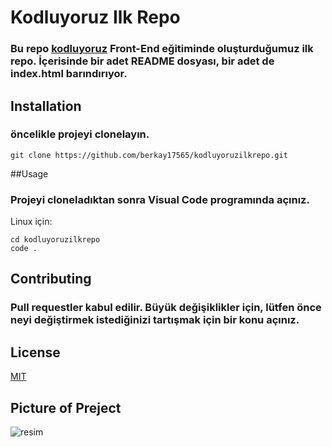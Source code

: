 # Kodluyoruz Ilk Repo
### Bu repo [kodluyoruz](https://www.kodluyoruz.org/) Front-End eğitiminde  oluşturduğumuz ilk repo. İçerisinde bir adet README dosyası, bir adet de index.html barındırıyor.

## Installation

### öncelikle projeyi clonelayın.

``` 
git clone https://github.com/berkay17565/kodluyoruzilkrepo.git
```
##Usage
### Projeyi cloneladıktan sonra Visual Code programında açınız.
Linux için:
```
cd kodluyoruzilkrepo
code .
```

## Contributing

### Pull requestler kabul edilir. Büyük değişiklikler için, lütfen önce neyi değiştirmek istediğinizi tartışmak için bir konu açınız.

## License
[MIT](https://choosealicense.com/licenses/mit/)
## Picture of Preject
![resim](https://www.hizliresim.com/1s2zfr0)